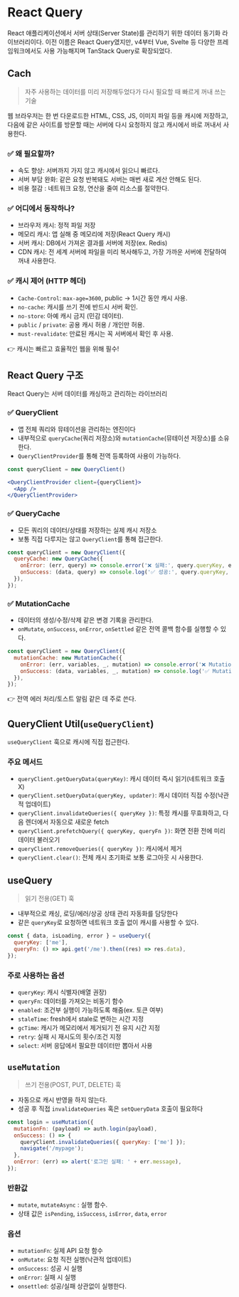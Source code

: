 # React Query

React 애플리케이션에서 서버 상태(Server State)를 관리하기 위한 데이터 동기화 라이브러리이다.
이전 이름은 React Query였지만, v4부터 Vue, Svelte 등 다양한 프레임워크에서도 사용 가능해지며 TanStack Query로 확장되었다.

## Cach

> 자주 사용하는 데이터를 미리 저장해두었다가 다시 필요할 때 빠르게 꺼내 쓰는 기술

웹 브라우저는 한 번 다운로드한 HTML, CSS, JS, 이미지 파일 등을 캐시에 저장하고, 다음에 같은 사이트를 방문할 때는 서버에 다시 요청하지 않고 캐시에서 바로 꺼내서 사용한다.

### ✅ 왜 필요할까?

- 속도 향상: 서버까지 가지 않고 캐시에서 읽으니 빠르다.
- 서버 부담 완화: 같은 요청 반복돼도 서버는 매번 새로 계산 안해도 된다.
- 비용 절감 : 네트워크 요청, 연산을 줄여 리소스를 절약한다.

### ✅ 어디에서 동작하나?

- 브라우저 캐시: 정적 파일 저장
- 메모리 캐시: 앱 실해 중 메모리에 저장(React Query 캐시)
- 서버 캐시: DB에서 가져온 결과를 서버에 저장(ex. Redis)
- CDN 캐시: 전 세계 서버에 파일을 미리 복사해두고, 가장 가까운 서버에 전달하여 꺼내 사용한다.

### ✅ 캐시 제어 (HTTP 헤더)

- `Cache-Control`: `max-age=3600`, public → 1시간 동안 캐시 사용.
- `no-cache`: 캐시를 쓰기 전에 반드시 서버 확인.
- `no-store`: 아예 캐시 금지 (민감 데이터).
- `public` / `private`: 공용 캐시 허용 / 개인만 허용.
- `must-revalidate`: 만료된 캐시는 꼭 서버에서 확인 후 사용.

👉 캐시는 빠르고 효율적인 웹을 위해 필수!

## React Query 구조

React Query는 서버 데이터를 캐싱하고 관리하는 라이브러리

### ✅ QueryClient

- 앱 전체 쿼리와 뮤테이션을 관리하는 엔진이다
- 내부적으로 `queryCache`(쿼리 저장소)와 `mutationCache`(뮤테이션 저장소)를 소유한다.
- `QueryClientProvider`를 통해 전역 등록하여 사용이 가능하다.

```jsx
const queryClient = new QueryClient()

<QueryClientProvider client={queryClient}>
  <App />
</QueryClientProvider>

```

### ✅ QueryCache

- 모든 쿼리의 데이터/상태를 저장하는 실제 캐시 저장소
- 보통 직접 다루지는 않고 `QueryClient`를 통해 접근한다.

```jsx
const queryClient = new QueryClient({
  queryCache: new QueryCache({
    onError: (err, query) => console.error('❌ 실패:', query.queryKey, err),
    onSuccess: (data, query) => console.log('✅ 성공:', query.queryKey, data),
  }),
});
```

### ✅ MutationCache

- 데이터의 생성/수정/삭제 같은 변경 기록을 관리한다.
- `onMutate`, `onSuccess`, `onError`, `onSettled` 같은 전역 콜백 함수를 실행할 수 있다.

```jsx
const queryClient = new QueryClient({
  mutationCache: new MutationCache({
    onError: (err, variables, _, mutation) => console.error('❌ Mutation 실패:', mutation.options.mutationKey, err),
    onSuccess: (data, variables, _, mutation) => console.log('✅ Mutation 성공:', mutation.options.mutationKey, data),
  }),
});
```

👉 전역 에러 처리/토스트 알림 같은 데 주로 쓴다.

## QueryClient Util(`useQueryClient`)

`useQueryClient` 훅으로 캐시에 직접 접근한다.

### 주요 메서드

- `queryClient.getQueryData(queryKey)`: 캐시 데이터 즉시 읽기(네트워크 호출 X)
- `queryClient.setQueryData(queryKey, updater)`: 캐시 데이터 직접 수정(낙관적 업데이트)
- `queryClient.invalidateQueries({ queryKey })`: 특정 캐시를 무효화하고, 다음 렌더에서 자동으로 새로운 fetch
- `queryClient.prefetchQuery({ queryKey, queryFn })`: 화면 전환 전에 미리 데이터 불러오기
- `queryClient.removeQueries({ queryKey })`: 캐시에서 제거
- `queryClient.clear()`: 전체 캐시 초기화로 보통 로그아웃 시 사용한다.

## useQuery

> 읽기 전용(GET) 훅

- 내부적으로 캐싱, 로딩/에러/상공 상태 관리 자동화를 담당한다
- 같은 `queryKey`로 요청하면 네트워크 호출 없이 캐시를 사용할 수 있다.

```jsx
const { data, isLoading, error } = useQuery({
  queryKey: ['me'],
  queryFn: () => api.get('/me').then((res) => res.data),
});
```

### 주로 사용하는 옵션

- `queryKey`: 캐시 식별자(배열 권장)
- `queryFn`: 데이터를 가져오는 비동기 함수
- `enabled`: 조건부 실행이 가능하도록 해줌(ex. 토큰 여부)
- `staleTime`: fresh에서 stale로 변하는 시간 지정
- `gcTime`: 캐시가 메모리에서 제거되기 전 유지 시간 지정
- `retry`: 실패 시 재시도의 횟수/조건 지정
- `select`: 서버 응답에서 필요한 데이터만 뽑아서 사용

## `useMutation`

> 쓰기 전용(POST, PUT, DELETE) 훅

- 자동으로 캐시 반영을 하지 않는다.
- 성공 후 직접 `invalidateQueries` 혹은 `setQueryData` 호출이 필요하다

```jsx
const login = useMutation({
  mutationFn: (payload) => auth.login(payload),
  onSuccess: () => {
    queryClient.invalidateQueries({ queryKey: ['me'] });
    navigate('/mypage');
  },
  onError: (err) => alert('로그인 실패: ' + err.message),
});
```

### 반환값

- `mutate`, `mutateAsync` : 실행 함수.
- 상태 값은 `isPending`, `isSuccess`, `isError`, `data`, `error`

### 옵션

- `mutationFn`: 실제 API 요청 함수
- `onMutate`: 요청 직전 실행(낙관적 업데이트)
- `onSuccess`: 성공 시 실행
- `onError`: 실패 시 실행
- `onsettled`: 성공/실패 상관없이 실행한다.
